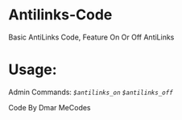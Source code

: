 # Antilinks-Code

Basic AntiLinks Code, Feature On Or Off AntiLinks

# Usage: 

Admin Commands:
*`$antilinks_on`*
*`$antilinks_off`*

Code By Dmar MeCodes
